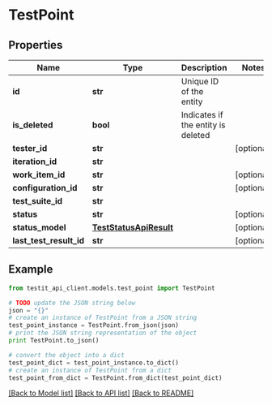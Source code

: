 # TestPoint


## Properties
Name | Type | Description | Notes
------------ | ------------- | ------------- | -------------
**id** | **str** | Unique ID of the entity | 
**is_deleted** | **bool** | Indicates if the entity is deleted | 
**tester_id** | **str** |  | [optional] 
**iteration_id** | **str** |  | 
**work_item_id** | **str** |  | [optional] 
**configuration_id** | **str** |  | [optional] 
**test_suite_id** | **str** |  | 
**status** | **str** |  | [optional] 
**status_model** | [**TestStatusApiResult**](TestStatusApiResult.md) |  | [optional] 
**last_test_result_id** | **str** |  | [optional] 

## Example

```python
from testit_api_client.models.test_point import TestPoint

# TODO update the JSON string below
json = "{}"
# create an instance of TestPoint from a JSON string
test_point_instance = TestPoint.from_json(json)
# print the JSON string representation of the object
print TestPoint.to_json()

# convert the object into a dict
test_point_dict = test_point_instance.to_dict()
# create an instance of TestPoint from a dict
test_point_from_dict = TestPoint.from_dict(test_point_dict)
```
[[Back to Model list]](../README.md#documentation-for-models) [[Back to API list]](../README.md#documentation-for-api-endpoints) [[Back to README]](../README.md)


